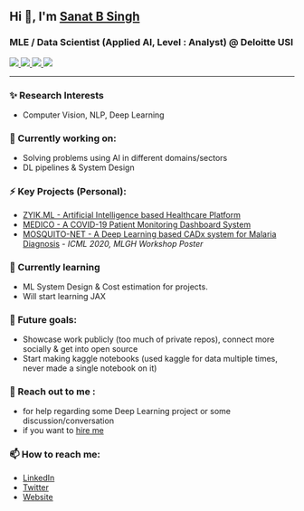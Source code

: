 ## Hi 👋, I'm [Sanat B Singh](https://sanatsingh.github.io)
### MLE / Data Scientist (Applied AI, Level : Analyst) @ Deloitte USI

<a href="https://www.linkedin.com/in/sanatbsingh/">
      <img src="https://img.shields.io/badge/LinkedIn-Sanat--B--Singh-informational?style=for-the-badge&labelColor=black&logo=linkedin&logoColor=0077b5&&color=0077b5"/>
</a>

 <a href="mailto:sanat.b.singh99@gmail.com">
  <img src="https://img.shields.io/badge/Gmail-sanat.b.singh99@gmail.com-informational?style=for-the-badge&labelColor=black&logoColor=d14836&logo=gmail&color=d14836"/>
  </a>

<a href="https://github.com/sanatsingh">
  <img src="https://img.shields.io/badge/Github-sanatsingh-informational?style=for-the-badge&labelColor=black&logo=github&color=7d88e6">
  </a>
  
  <a href="https://twitter.com/netdrop78">
  <img src="https://img.shields.io/badge/Twitter-@netdrop78-informational?style=for-the-badge&labelColor=black&logo=twitter&logoColor=#1DA1F2&color=1da1f2">
  </a>

---
### ✨ Research Interests
- Computer Vision, NLP, Deep Learning

### 🔭 Currently working on:
- Solving problems using AI in different domains/sectors
- DL pipelines & System Design

### ⚡ Key Projects (Personal):
- [ZYIK.ML - Artificial Intelligence based Healthcare Platform](https://zyikml.ml/)
- [MEDICO - A COVID-19 Patient Monitoring Dashboard System](http://zyik-medico.herokuapp.com/index.html)
- [MOSQUITO-NET - A Deep Learning based CADx system for Malaria Diagnosis](https://drive.google.com/file/d/1OoCqThpsm9N38eUTGNmxwRhVat8IxWVl/view) - *ICML 2020, MLGH Workshop Poster*

### 🌱 Currently learning
- ML System Design & Cost estimation for projects.
- Will start learning JAX 

### 🔮 Future goals:
- Showcase work publicly (too much of private repos), connect more socially & get into open source
- Start making kaggle notebooks (used kaggle for data multiple times, never made a single notebook on it)
<!---
This will be my public commitment so as to push myself
-->

### 💬 Reach out to me :
- for help regarding some Deep Learning project or some discussion/conversation
- if you want to [hire me](https://sanatbsingh.ml/files/cv.pdf)

### 📫 How to reach me:
- [LinkedIn](https://www.linkedin.com/in/sanatbsingh/)
- [Twitter](https://twitter.com/netdrop78)
- [Website](https://sanatsingh.github.io/)
